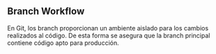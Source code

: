 ## Branch Workflow

En Git, los branch proporcionan un ambiente aislado para los cambios realizados al código. De esta forma se asegura que la branch principal contiene código apto para producción.

<div class="flex justify-center">
  <Branches class="h-75" />
</div>
